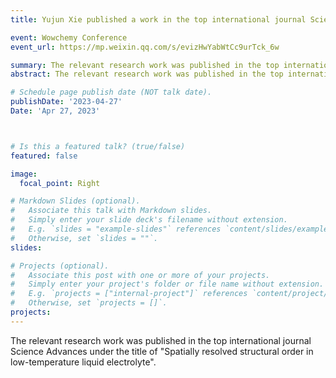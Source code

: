 ```yaml
---
title: Yujun Xie published a work in the top international journal Science Advances

event: Wowchemy Conference
event_url: https://mp.weixin.qq.com/s/evizHwYabWtCc9urTck_6w

summary: The relevant research work was published in the top international journal Science Advances under the title of "Spatially resolved structural order in low-temperature liquid electrolyte".
abstract: The relevant research work was published in the top international journal Science Advances under the title of "Spatially resolved structural order in low-temperature liquid electrolyte".

# Schedule page publish date (NOT talk date).
publishDate: '2023-04-27'
Date: 'Apr 27, 2023'



# Is this a featured talk? (true/false)
featured: false

image:
  focal_point: Right

# Markdown Slides (optional).
#   Associate this talk with Markdown slides.
#   Simply enter your slide deck's filename without extension.
#   E.g. `slides = "example-slides"` references `content/slides/example-slides.md`.
#   Otherwise, set `slides = ""`.
slides:

# Projects (optional).
#   Associate this post with one or more of your projects.
#   Simply enter your project's folder or file name without extension.
#   E.g. `projects = ["internal-project"]` references `content/project/deep-learning/index.md`.
#   Otherwise, set `projects = []`.
projects:
---
```


The relevant research work was published in the top international journal Science Advances under the title of "Spatially resolved structural order in low-temperature liquid electrolyte".
